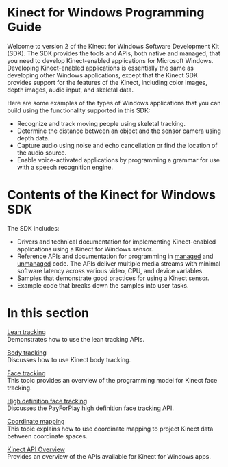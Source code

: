 Kinect for Windows Programming Guide  
====================================  

Welcome to version 2 of the Kinect for Windows Software Development Kit (SDK). The SDK provides the tools and APIs, both native and managed, that you need to develop Kinect-enabled applications for Microsoft Windows. Developing Kinect-enabled applications is essentially the same as developing other Windows applications, except that the Kinect SDK provides support for the features of the Kinect, including color images, depth images, audio input, and skeletal data.  

Here are some examples of the types of Windows applications that you can build using the functionality supported in this SDK:  

-   Recognize and track moving people using skeletal tracking.  
-   Determine the distance between an object and the sensor camera using depth data.  
-   Capture audio using noise and echo cancellation or find the location of the audio source.  
-   Enable voice-activated applications by programming a grammar for use with a speech recognition engine.  

<span id="ID4EAB"></span>

Contents of the Kinect for Windows SDK  
======================================  

The SDK includes:  

-   Drivers and technical documentation for implementing Kinect-enabled applications using a Kinect for Windows sensor.  
-   Reference APIs and documentation for programming in [managed](Reference/Kinect_for_Windows_v2.md) and [unmanaged](Reference/C++_Reference.md) code. The APIs deliver multiple media streams with minimal software latency across various video, CPU, and device variables.  
-   Samples that demonstrate good practices for using a Kinect sensor.  
-   Example code that breaks down the samples into user tasks.  

<span id="ID4EZB"></span>

In this section  
===============  

[Lean tracking](Programming_Guide/Lean_tracking.md)    
Demonstrates how to use the lean tracking APIs.  

[Body tracking](Programming_Guide/Body_tracking.md)    
Discusses how to use Kinect body tracking.  

[Face tracking](Programming_Guide/Face_tracking.md)    
This topic provides an overview of the programming model for Kinect face tracking.  

[High definition face tracking](Programming_Guide/High_definition_face.md)    
Discusses the PayForPlay high definition face tracking API.  

[Coordinate mapping](Programming_Guide/Coordinate_mapping.md)    
This topic explains how to use coordinate mapping to project Kinect data between coordinate spaces.  

[Kinect API Overview](Programming_Guide/Kinect_API_Overview.md)    
Provides an overview of the APIs available for Kinect for Windows apps.  



<!--Please do not edit the data in the comment block below.-->
<!--
TOCTitle : Programming Guide
RLTitle : Kinect for Windows Programming Guide
KeywordA : O:Microsoft.Kinect.k4w_pguide_v2
KeywordA : 7df5af6d-e4fe-e19d-2512-6b20711147d2
KeywordK : Kinect for Windows Programming Guide
AssetID : 7df5af6d-e4fe-e19d-2512-6b20711147d2
Locale : en-us
CommunityContent : 1
TopicType : kbOrient
DocSet : K4Wv2
ProjType : K4Wv2Proj
Technology : Kinect for Windows
Product : Kinect for Windows SDK v2
productversion : 20
-->
